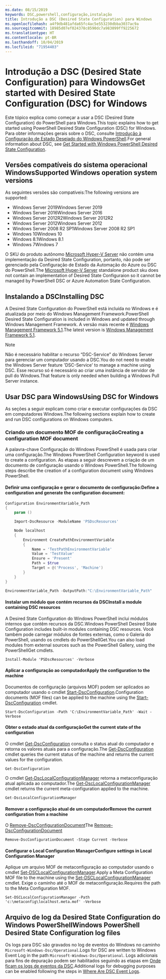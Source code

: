 ```yaml
---
ms.date: 08/15/2019
keywords: DSC,powershell,configuração,instalação
title: Introdução a DSC (Desired State Configuration) para Windows
ms.openlocfilehash: a4f9db481afda65fc4ac5e553230dbba3037ac9a
ms.sourcegitcommit: 18985d07ef024378c8590dc7a983099ff9225672
ms.translationtype: HT
ms.contentlocale: pt-BR
ms.lasthandoff: 10/04/2019
ms.locfileid: "71954403"
---
```

# <a name="get-started-with-desired-state-configuration-dsc-for-windows"></a><span data-ttu-id="a0c06-103">Introdução a DSC (Desired State Configuration) para Windows</span><span class="sxs-lookup"><span data-stu-id="a0c06-103">Get started with Desired State Configuration (DSC) for Windows</span></span>

<span data-ttu-id="a0c06-104">Este tópico explica como começar a usar a DSC (Desired State Configuration) do PowerShell para Windows.</span><span class="sxs-lookup"><span data-stu-id="a0c06-104">This topic explains how to get started using PowerShell Desired State Configuration (DSC) for Windows.</span></span>
<span data-ttu-id="a0c06-105">Para obter informações gerais sobre o DSC, consulte [Introdução à Configuração de Estado Desejado do Windows PowerShell](../overview/overview.md).</span><span class="sxs-lookup"><span data-stu-id="a0c06-105">For general information about DSC, see [Get Started with Windows PowerShell Desired State Configuration](../overview/overview.md).</span></span>

## <a name="supported-windows-operation-system-versions"></a><span data-ttu-id="a0c06-106">Versões compatíveis do sistema operacional Windows</span><span class="sxs-lookup"><span data-stu-id="a0c06-106">Supported Windows operation system versions</span></span>

<span data-ttu-id="a0c06-107">As seguintes versões são compatíveis:</span><span class="sxs-lookup"><span data-stu-id="a0c06-107">The following versions are supported:</span></span>

- <span data-ttu-id="a0c06-108">Windows Server 2019</span><span class="sxs-lookup"><span data-stu-id="a0c06-108">Windows Server 2019</span></span>
- <span data-ttu-id="a0c06-109">Windows Server 2016</span><span class="sxs-lookup"><span data-stu-id="a0c06-109">Windows Server 2016</span></span>
- <span data-ttu-id="a0c06-110">Windows Server 2012R2</span><span class="sxs-lookup"><span data-stu-id="a0c06-110">Windows Server 2012R2</span></span>
- <span data-ttu-id="a0c06-111">Windows Server 2012</span><span class="sxs-lookup"><span data-stu-id="a0c06-111">Windows Server 2012</span></span>
- <span data-ttu-id="a0c06-112">Windows Server 2008 R2 SP1</span><span class="sxs-lookup"><span data-stu-id="a0c06-112">Windows Server 2008 R2 SP1</span></span>
- <span data-ttu-id="a0c06-113">Windows 10</span><span class="sxs-lookup"><span data-stu-id="a0c06-113">Windows 10</span></span>
- <span data-ttu-id="a0c06-114">Windows 8.1</span><span class="sxs-lookup"><span data-stu-id="a0c06-114">Windows 8.1</span></span>
- <span data-ttu-id="a0c06-115">Windows 7</span><span class="sxs-lookup"><span data-stu-id="a0c06-115">Windows 7</span></span>

<span data-ttu-id="a0c06-116">O SKU do produto autônomo [Microsoft Hyper-V Server](/windows-server/virtualization/hyper-v/hyper-v-server-2016) não contém uma implementação da Desired State Configuration, portanto, não pode ser gerenciado pela Configuração de Estado da Automação do Azure ou DSC do PowerShell.</span><span class="sxs-lookup"><span data-stu-id="a0c06-116">The [Microsoft Hyper-V Server](/windows-server/virtualization/hyper-v/hyper-v-server-2016) standalone product sku does not contain an implementation of Desired State Configuraion so it cannot be managed by PowerShell DSC or Azure Automation State Configuration.</span></span>

## <a name="installing-dsc"></a><span data-ttu-id="a0c06-117">Instalando a DSC</span><span class="sxs-lookup"><span data-stu-id="a0c06-117">Installing DSC</span></span>

<span data-ttu-id="a0c06-118">A Desired State Configuration do PowerShell está incluída no Windows e é atualizada por meio do Windows Management Framework.</span><span class="sxs-lookup"><span data-stu-id="a0c06-118">PowerShell Desired State Configuration is included in Windows and updated through Windows Management Framework.</span></span>
<span data-ttu-id="a0c06-119">A versão mais recente é [Windows Management Framework 5.1](https://www.microsoft.com/en-us/download/details.aspx?id=54616).</span><span class="sxs-lookup"><span data-stu-id="a0c06-119">The latest version is [Windows Management Framework 5.1](https://www.microsoft.com/en-us/download/details.aspx?id=54616).</span></span>

> [!NOTE]
> <span data-ttu-id="a0c06-120">Não é necessário habilitar o recurso “DSC-Service” do Windows Server para gerenciar um computador usando a DSC.</span><span class="sxs-lookup"><span data-stu-id="a0c06-120">You do not need to enable the Windows Server feature 'DSC-Service' to manage a machine using DSC.</span></span>
> <span data-ttu-id="a0c06-121">Esse recurso só é necessário ao criar uma instância de servidor de pull do Windows.</span><span class="sxs-lookup"><span data-stu-id="a0c06-121">That feature is only needed when building a Windows Pull Server instance.</span></span>

## <a name="using-dsc-for-windows"></a><span data-ttu-id="a0c06-122">Usar DSC para Windows</span><span class="sxs-lookup"><span data-stu-id="a0c06-122">Using DSC for Windows</span></span>

<span data-ttu-id="a0c06-123">As seções a seguir explicam como criar e executar configurações da DSC em computadores Windows.</span><span class="sxs-lookup"><span data-stu-id="a0c06-123">The following sections explain how to create and run DSC configurations on Windows computers.</span></span>

### <a name="creating-a-configuration-mof-document"></a><span data-ttu-id="a0c06-124">Criando um documento MOF de configuração</span><span class="sxs-lookup"><span data-stu-id="a0c06-124">Creating a configuration MOF document</span></span>

<span data-ttu-id="a0c06-125">A palavra-chave Configuração do Windows PowerShell é usada para criar uma configuração.</span><span class="sxs-lookup"><span data-stu-id="a0c06-125">The Windows PowerShell Configuration keyword is used to create a configuration.</span></span>
<span data-ttu-id="a0c06-126">As etapas a seguir descrevem a criação de um documento de configuração usando o Windows PowerShell.</span><span class="sxs-lookup"><span data-stu-id="a0c06-126">The following steps describe the creation of a configuration document using Windows PowerShell.</span></span>

#### <a name="define-a-configuration-and-generate-the-configuration-document"></a><span data-ttu-id="a0c06-127">Definir uma configuração e gerar o documento de configuração:</span><span class="sxs-lookup"><span data-stu-id="a0c06-127">Define a configuration and generate the configuration document:</span></span>

```powershell
Configuration EnvironmentVariable_Path
{
    param ()

    Import-DscResource -ModuleName 'PSDscResources'

    Node localhost
    {
        Environment CreatePathEnvironmentVariable
        {
            Name = 'TestPathEnvironmentVariable'
            Value = 'TestValue'
            Ensure = 'Present'
            Path = $true
            Target = @('Process', 'Machine')
        }
    }
}

EnvironmentVariable_Path -OutputPath:"C:\EnvironmentVariable_Path"
```
#### <a name="install-a-module-containing-dsc-resources"></a><span data-ttu-id="a0c06-128">Instalar um módulo que contém recursos da DSC</span><span class="sxs-lookup"><span data-stu-id="a0c06-128">Install a module containing DSC resources</span></span>

<span data-ttu-id="a0c06-129">A Desired State Configuration do Windows PowerShell inclui módulos internos que contêm recursos da DSC.</span><span class="sxs-lookup"><span data-stu-id="a0c06-129">Windows PowerShell Desired State Configuration includes built-in modules containing DSC resources.</span></span>
<span data-ttu-id="a0c06-130">Você também pode carregar módulos de fontes externas, como o Galeria do PowerShell, usando os cmdlets do PowerShellGet.</span><span class="sxs-lookup"><span data-stu-id="a0c06-130">You can also load modules from external sources such as the PowerShell Gallery, using the PowerShellGet cmdlets.</span></span>

`Install-Module 'PSDscResources' -Verbose`

#### <a name="apply-the-configuration-to-the-machine"></a><span data-ttu-id="a0c06-131">Aplicar a configuração ao computador</span><span class="sxs-lookup"><span data-stu-id="a0c06-131">Apply the configuration to the machine</span></span>

<span data-ttu-id="a0c06-132">Documentos de configuração (arquivos MOF) podem ser aplicados ao computador usando o cmdlet [Start-DscConfiguration](/powershell/module/psdesiredstateconfiguration/start-dscconfiguration).</span><span class="sxs-lookup"><span data-stu-id="a0c06-132">Configuration documents (MOF files) can be applied to the machine using the [Start-DscConfiguration](/powershell/module/psdesiredstateconfiguration/start-dscconfiguration) cmdlet.</span></span>

`Start-DscConfiguration -Path 'C:\EnvironmentVariable_Path' -Wait -Verbose`

#### <a name="get-the-current-state-of-the-configuration"></a><span data-ttu-id="a0c06-133">Obter o estado atual da configuração</span><span class="sxs-lookup"><span data-stu-id="a0c06-133">Get the current state of the configuration</span></span>

<span data-ttu-id="a0c06-134">O cmdlet [Get-DscConfiguration](/powershell/module/psdesiredstateconfiguration/get-dscconfiguration) consulta o status atual do computador e retorna os valores atuais para a configuração.</span><span class="sxs-lookup"><span data-stu-id="a0c06-134">The [Get-DscConfiguration](/powershell/module/psdesiredstateconfiguration/get-dscconfiguration) cmdlet queries the current status of the machine and returns the current values for the configuration.</span></span>

`Get-DscConfiguration`

<span data-ttu-id="a0c06-135">O cmdlet [Get-DscLocalConfigurationManager](/powershell/module/psdesiredstateconfiguration/get-dscLocalConfigurationManager) retorna a metaconfiguração atual aplicada ao computador.</span><span class="sxs-lookup"><span data-stu-id="a0c06-135">The [Get-DscLocalConfigurationManager](/powershell/module/psdesiredstateconfiguration/get-dscLocalConfigurationManager) cmdlet returns the current meta-configuration applied to the machine.</span></span>

`Get-DscLocalConfigurationManager`

#### <a name="remove-the-current-configuration-from-a-machine"></a><span data-ttu-id="a0c06-136">Remover a configuração atual de um computador</span><span class="sxs-lookup"><span data-stu-id="a0c06-136">Remove the current configuration from a machine</span></span>

<span data-ttu-id="a0c06-137">O [Remove-DscConfigurationDocument](/powershell/module/psdesiredstateconfiguration/remove-dscconfigurationdocument)</span><span class="sxs-lookup"><span data-stu-id="a0c06-137">The [Remove-DscConfigurationDocument](/powershell/module/psdesiredstateconfiguration/remove-dscconfigurationdocument)</span></span>

`Remove-DscConfigurationDocument -Stage Current -Verbose`

#### <a name="configure-settings-in-local-configuration-manager"></a><span data-ttu-id="a0c06-138">Configurar o Local Configuration Manager</span><span class="sxs-lookup"><span data-stu-id="a0c06-138">Configure settings in Local Configuration Manager</span></span>

<span data-ttu-id="a0c06-139">Aplique um arquivo MOF de metaconfiguração ao computador usando o cmdlet [Set-DSCLocalConfigurationManager](/powershell/module/PSDesiredStateConfiguration/Set-DscLocalConfigurationManager).</span><span class="sxs-lookup"><span data-stu-id="a0c06-139">Apply a Meta Configuration MOF file to the machine using the [Set-DSCLocalConfigurationManager](/powershell/module/PSDesiredStateConfiguration/Set-DscLocalConfigurationManager) cmdlet.</span></span>
<span data-ttu-id="a0c06-140">Exige o caminho até o MOF de metaconfiguração.</span><span class="sxs-lookup"><span data-stu-id="a0c06-140">Requires the path to the Meta Configuration MOF.</span></span>

`Set-DSCLocalConfigurationManager -Path 'c:\metaconfig\localhost.meta.mof' -Verbose`

## <a name="windows-powershell-desired-state-configuration-log-files"></a><span data-ttu-id="a0c06-141">Arquivo de log da Desired State Configuration do Windows PowerShell</span><span class="sxs-lookup"><span data-stu-id="a0c06-141">Windows PowerShell Desired State Configuration log files</span></span>

<span data-ttu-id="a0c06-142">Os logs para DSC são gravados no log de eventos do Windows no caminho `Microsoft-Windows-Dsc/Operational`.</span><span class="sxs-lookup"><span data-stu-id="a0c06-142">Logs for DSC are written to Windows Event Log in the path `Microsoft-Windows-Dsc/Operational`.</span></span>
<span data-ttu-id="a0c06-143">Logs adicionais para fins de depuração podem ser habilitados seguindo as etapas em [Onde ficam os logs de eventos da DSC](/powershell/dsc/troubleshooting/troubleshooting#where-are-dsc-event-logs).</span><span class="sxs-lookup"><span data-stu-id="a0c06-143">Additional logs for debugging purposes can be enabled following the steps in [Where Are DSC Event Logs](/powershell/dsc/troubleshooting/troubleshooting#where-are-dsc-event-logs).</span></span>
